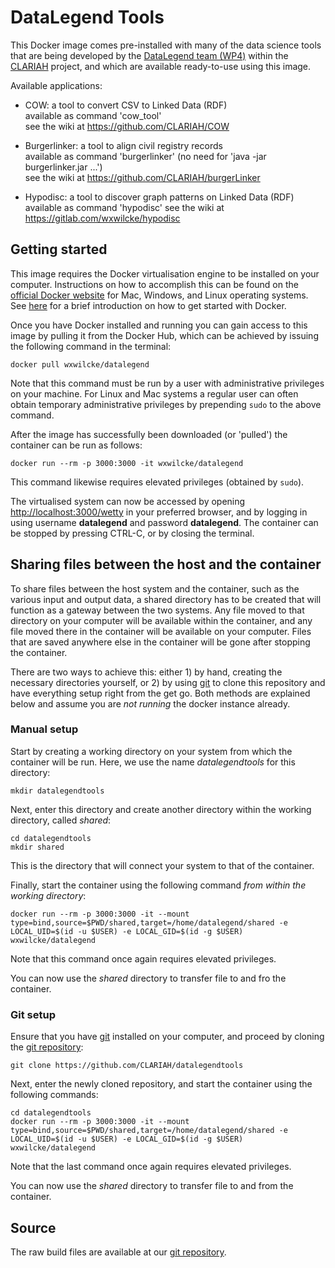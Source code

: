 # DataLegend Tools

This Docker image comes pre-installed with many of the data science tools that are being developed by the [DataLegend team (WP4)](https://www.datalegend.net) within the [CLARIAH](https://www.clariah.nl) project, and which are available ready-to-use using this image.

Available applications:

- COW:           a tool to convert CSV to Linked Data (RDF)  
                 available as command 'cow\_tool'  
                 see the wiki at <https://github.com/CLARIAH/COW>

- Burgerlinker:  a tool to align civil registry records  
                 available as command 'burgerlinker' (no need for 'java -jar burgerlinker.jar ...')  
                 see the wiki at <https://github.com/CLARIAH/burgerLinker>

- Hypodisc:      a tool to discover graph patterns on Linked Data (RDF)
                 available as command 'hypodisc'
                 see the wiki at <https://gitlab.com/wxwilcke/hypodisc>

## Getting started

This image requires the Docker virtualisation engine to be installed on your computer. Instructions on how to accomplish this can be found on the [official Docker website](https://docs.docker.com/get-docker) for Mac, Windows, and Linux operating systems. See [here](https://docs.docker.com/get-started/) for a brief introduction on how to get started with Docker.

Once you have Docker installed and running you can gain access to this image by pulling it from the Docker Hub, which can be achieved by issuing the following command in the terminal:

    docker pull wxwilcke/datalegend

Note that this command must be run by a user with administrative privileges on your machine. For Linux and Mac systems a regular user can often obtain temporary administrative privileges by prepending `sudo` to the above command.

After the image has successfully been downloaded (or 'pulled') the container can be run as follows:

    docker run --rm -p 3000:3000 -it wxwilcke/datalegend

This command likewise requires elevated privileges (obtained by `sudo`).

The virtualised system can now be accessed by opening <http://localhost:3000/wetty> in your preferred browser, and by logging in using username **datalegend** and password **datalegend**. The container can be stopped by pressing CTRL-C, or by closing the terminal.

## Sharing files between the host and the container

To share files between the host system and the container, such as the various input and output data, a shared directory has to be created that will function as a gateway between the two systems. Any file moved to that directory on your computer will be available within the container, and any file moved there in the container will be available on your computer. Files that are saved anywhere else in the container will be gone after stopping the container.

There are two ways to achieve this: either 1) by hand, creating the necessary directories yourself, or 2) by using [git](https://git-scm.com/downloads) to clone this repository and have everything setup right from the get go. Both methods are explained below and assume you are *not running* the docker instance already.

### Manual setup

Start by creating a working directory on your system from which the container will be run. Here, we use the name *datalegendtools* for this directory:

    mkdir datalegendtools

Next, enter this directory and create another directory within the working directory, called *shared*:

    cd datalegendtools
    mkdir shared

This is the directory that will connect your system to that of the container.

Finally, start the container using the following command *from within the working directory*:

    docker run --rm -p 3000:3000 -it --mount type=bind,source=$PWD/shared,target=/home/datalegend/shared -e LOCAL_UID=$(id -u $USER) -e LOCAL_GID=$(id -g $USER) wxwilcke/datalegend

Note that this command once again requires elevated privileges.

You can now use the *shared* directory to transfer file to and fro the container.

### Git setup

Ensure that you have [git](https://git-scm.com/downloads) installed on your computer, and proceed by cloning the [git repository](https://github.com/CLARIAH/datalegendtools):

    git clone https://github.com/CLARIAH/datalegendtools

Next, enter the newly cloned repository, and start the container using the following commands:

    cd datalegendtools
    docker run --rm -p 3000:3000 -it --mount type=bind,source=$PWD/shared,target=/home/datalegend/shared -e LOCAL_UID=$(id -u $USER) -e LOCAL_GID=$(id -g $USER) wxwilcke/datalegend

Note that the last command once again requires elevated privileges.

You can now use the *shared* directory to transfer file to and from the container.

## Source

The raw build files are available at our [git repository](https://github.com/CLARIAH/datalegendtools).
